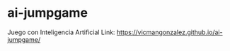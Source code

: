 # ai-jumpgame
Juego con Inteligencia Artificial
Link: https://vicmangonzalez.github.io/ai-jumpgame/
